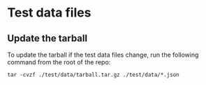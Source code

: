 # Test data files

## Update the tarball

To update the tarball if the test data files change, run the following command from the root of the repo:

```shell
tar -cvzf ./test/data/tarball.tar.gz ./test/data/*.json
```
